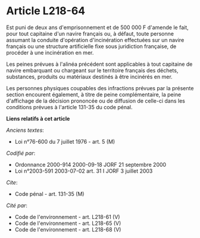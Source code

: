 # Article L218-64

Est puni de deux ans d'emprisonnement et de 500 000 F d'amende le fait, pour tout capitaine d'un navire français ou, à
défaut, toute personne assumant la conduite d'opération d'incinération effectuées sur un navire français ou une structure
artificielle fixe sous juridiction française, de procéder à une incinération en mer.

Les peines prévues à l'alinéa précédent sont applicables à tout capitaine de navire embarquant ou chargeant sur le territoire
français des déchets, substances, produits ou matériaux destinés à être incinérés en mer.

Les personnes physiques coupables des infractions prévues par la présente section encourent également, à titre de peine
complémentaire, la peine d'affichage de la décision prononcée ou de diffusion de celle-ci dans les conditions prévues à
l'article 131-35 du code pénal.

**Liens relatifs à cet article**

_Anciens textes_:

  - Loi n°76-600 du 7 juillet 1976 - art. 5 (M)

_Codifié par_:

  - Ordonnance 2000-914 2000-09-18 JORF 21 septembre 2000
  - Loi n°2003-591 2003-07-02 art. 31 I JORF 3 juillet 2003

_Cite_:

  - Code pénal - art. 131-35 (M)

_Cité par_:

  - Code de l'environnement - art. L218-61 (V)
  - Code de l'environnement - art. L218-65 (V)
  - Code de l'environnement - art. L218-68 (V)
